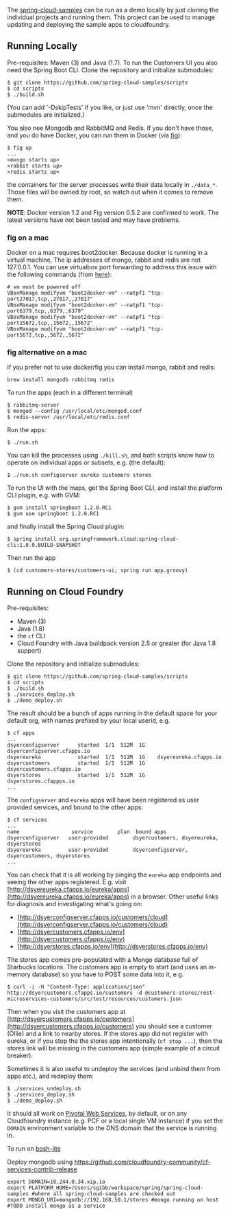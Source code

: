 The
[spring-cloud-samples](https://github.com/spring-cloud-samples)
can be run as a demo locally by just cloning the individual projects
and running them. This project can be used to manage updating and
deploying the sample apps to cloudfoundry.

## Running Locally

Pre-requisites: Maven (3) and Java (1.7). To run the
Customers UI you also need the Spring Boot CLI. Clone the repository
and initialize submodules:

```
$ git clone https://github.com/spring-cloud-samples/scripts
$ cd scripts
$ ./build.sh
```

(You can add '-DskipTests' if you like, or just use 'mvn' directly,
once the submodules are initialized.)

You also nee Mongodb and RabbitMQ and Redis. If you don't have those, and you do
have Docker, you can run them in Docker (via [fig](http://www.fig.sh/)):

```
$ fig up
...
<mongo starts up>
<rabbit starts up>
<redis starts up>
```

the containers for the server processes write their data locally in
`./data_*`. Those files will be owned by root, so watch out when it
comes to remove them.

**NOTE**: Docker version 1.2 and Fig version 0.5.2 are confirmed to work.  The latest 
versions have not been tested and may have problems.

### fig on a mac

Docker on a mac requires boot2docker.  Because docker is running in a virtual machine,
The ip addresses of mongo, rabbit and redis are not 127.0.0.1.  You can use 
virtualbox port forwarding to address this issue with the following commands 
(from [here](https://github.com/boot2docker/boot2docker/blob/master/doc/WORKAROUNDS.md)):

    # vm must be powered off
    VBoxManage modifyvm "boot2docker-vm" --natpf1 "tcp-port27017,tcp,,27017,,27017"
    VBoxManage modifyvm "boot2docker-vm" --natpf1 "tcp-port6379,tcp,,6379,,6379"
    VBoxManage modifyvm "boot2docker-vm" --natpf1 "tcp-port15672,tcp,,15672,,15672"
    VBoxManage modifyvm "boot2docker-vm" --natpf1 "tcp-port5672,tcp,,5672,,5672"
    
### fig alternative on a mac

If you prefer not to use docker/fig you can install mongo, rabbit and redis:

    brew install mongodb rabbitmq redis
    
To run the apps (each in a different terminal)

    $ rabbitmq-server
    $ mongod --config /usr/local/etc/mongod.conf
    $ redis-server /usr/local/etc/redis.conf
    

Run the apps:

```
$ ./run.sh
```

You can kill the processes using `./kill.sh`, and both scripts know how to operate on individual apps or subsets, e.g. (the default):

```
$ ./run.sh configserver eureka customers stores
```

To run the UI with the maps, get the Spring Boot CLI, and install the
platform CLI plugin, e.g. with GVM:

```
$ gvm install springboot 1.2.0.RC1
$ gvm use springboot 1.2.0.RC1
```

and finally install the Spring Cloud plugin:

```
$ spring install org.springframework.cloud:spring-cloud-cli:1.0.0.BUILD-SNAPSHOT
```

Then run the app

```
$ (cd customers-stores/customers-ui; spring run app.groovy)
```

## Running on Cloud Foundry

Pre-requisites: 

* Maven (3)
* Java (1.8)
* the `cf` CLI
* Cloud Foundry with Java buildpack version 2.5 or greater (for Java 1.8 support)

Clone the repository and initialize submodules:

```
$ git clone https://github.com/spring-cloud-samples/scripts
$ cd scripts
$ ./build.sh
$ ./services_deploy.sh
$ ./demo_deploy.sh
```

The result should be a bunch of apps running in the default space for
your default org, with names prefixed by your local userid, e.g.

```
$ cf apps
...
dsyerconfigserver      started  1/1  512M  1G    dsyerconfigserver.cfapps.io
dsyereureka            started  1/1  512M  1G    dsyereureka.cfapps.io
dsyercustomers         started  1/1  512M  1G    dsyercustomers.cfapps.io
dsyerstores            started  1/1  512M  1G    dsyerstores.cfappps.io
...
```

The `configserver` and `eureka` apps will have been registered as user
provided services, and bound to the other apps:

```
$ cf services
...
name                 service        plan  bound apps   
dsyerconfigserver   user-provided        dsyercustomers, dsyereureka, dsyerstores   
dsyereureka         user-provided        dsyerconfigserver, dsyercustomers, dsyerstores   
...
```

You can check that it is all working by pinging the `eureka` app
endpoints and seeing the other apps registered. E.g. visit
[http://dsyereureka.cfapps.io/eureka/apps](http://dsyereureka.cfapps.io/eureka/apps)
in a browser. Other useful links for diagnosis and investigating
what's going on:

* [http://dsyerconfigserver.cfapps.io/customers/cloud](http://dsyerconfigserver.cfapps.io/customers/cloud)
* [http://dsyercustomers.cfapps.io/env](http://dsyercustomers.cfapps.io/env)
* [http://dsyerstores.cfapps.io/env](http://dsyerstores.cfapps.io/env)

The stores app comes pre-populated with a Mongo database full of
Starbucks locations. The customers app is empty to start (and uses an
in-memory database) so you have to POST some data into it, e.g.

```
$ curl -i -H "Content-Type: application/json" http://dsyercustomers.cfapps.io/customers -d @customers-stores/rest-microservices-customers/src/test/resources/customers.json
```

Then when you visit the customers app at
[http://dsyercustomers.cfapps.io/customers](http://dsyercustomers.cfapps.io/customers)
you should see a customer (Ollie) and a link to nearby stores. If the
stores app did not register with eureka, or if you stop the the stores
app intentionally (`cf stop ...`), then the stores link will be
missing in the customers app (simple example of a circuit breaker).

Sometimes it is also useful to undeploy the services (and unbind them
from apps etc.), and redeploy them:

```
$ ./services_undeploy.sh
$ ./services_deploy.sh
$ ./demo_deploy.sh
```

It should all work on [Pivotal Web Services](https://run.pivotal.io),
by default, or on any Cloudfoundry instance (e.g. PCF or a local
single VM instance) if you set the `DOMAIN` environment variable to
the DNS domain that the service is running in.

To run on [bosh-lite](https://github.com/cloudfoundry/bosh-lite)

Deploy mongodb using https://github.com/cloudfoundry-community/cf-services-contrib-release

```
export DOMAIN=10.244.0.34.xip.io
export PLATFORM_HOME=/Users/sgibb/workspace/spring/spring-cloud-samples #where all spring-cloud-samples are checked out
export MONGO_URI=mongodb://192.168.50.1/stores #mongo running on host #TODO install mongo as a service
```
